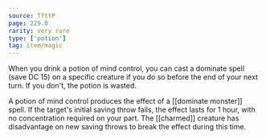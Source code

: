 ```yaml
---
source: TftYP
page: 229.0
rarity: very rare
type: ['potion']
tag: item/magic
---
```


When you drink a potion of mind control, you can cast a dominate spell (save DC 15) on a specific creature if you do so before the end of your next turn. If you don't, the potion is wasted.

A potion of mind control produces the effect of a [[dominate monster]] spell. If the target's initial saving throw fails, the effect lasts for 1 hour, with no concentration required on your part. The [[charmed]] creature has disadvantage on new saving throws to break the effect during this time.


